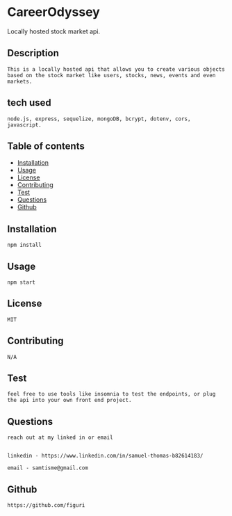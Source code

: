 # CareerOdyssey
Locally hosted stock market api. 

## Description
```
This is a locally hosted api that allows you to create various objects based on the stock market like users, stocks, news, events and even markets. 

```

## tech used
```
node.js, express, sequelize, mongoDB, bcrypt, dotenv, cors, javascript.

```


## Table of contents 

- [Installation](#installation)
- [Usage](#usage)
- [License](#license)
- [Contributing](#contributing)
- [Test](#test)
- [Questions](#questions)
- [Github](#github)

## Installation
```
npm install
```

## Usage
```
npm start
```

## License
```
MIT
```

## Contributing
```
N/A
```

## Test
```
feel free to use tools like insomnia to test the endpoints, or plug the api into your own front end project. 

```

## Questions
```
reach out at my linked in or email 


linkedin - https://www.linkedin.com/in/samuel-thomas-b82614183/

email - samtisme@gmail.com

```

## Github
```
https://github.com/figuri
